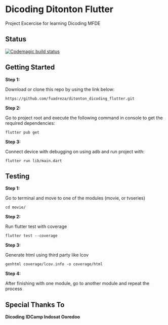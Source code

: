 # Dicoding Ditonton Flutter

Project Excercise for learning Dicoding MFDE

## Status

[![Codemagic build status](https://api.codemagic.io/apps/63903aa4da0cdbd16a9d2638/63903aa4da0cdbd16a9d2637/status_badge.svg)](https://codemagic.io/apps/63903aa4da0cdbd16a9d2638/63903aa4da0cdbd16a9d2637/latest_build)

## Getting Started

**Step 1:**

Download or clone this repo by using the link below:

```
https://github.com/fuadreza/ditonton_dicoding_flutter.git
```

**Step 2:**

Go to project root and execute the following command in console to get the required dependencies:

```
flutter pub get
```

**Step 3:**

Connect device with debugging on using adb and run project with:

```
flutter run lib/main.dart
```

## Testing

**Step 1:**

Go to terminal and move to one of the modules (movie, or tvseries)

````
cd movie/
````

**Step 2:**

Run flutter test with coverage

```
flutter test --coverage
```

**Step 3:**

Generate html using third party like lcov

```
genhtml coverage/lcov.info -o coverage/html
```

**Step 4:**

After finishing with one module, go to another module and repeat the process

## Special Thanks To 

**Dicoding**
**IDCamp Indosat Ooredoo**